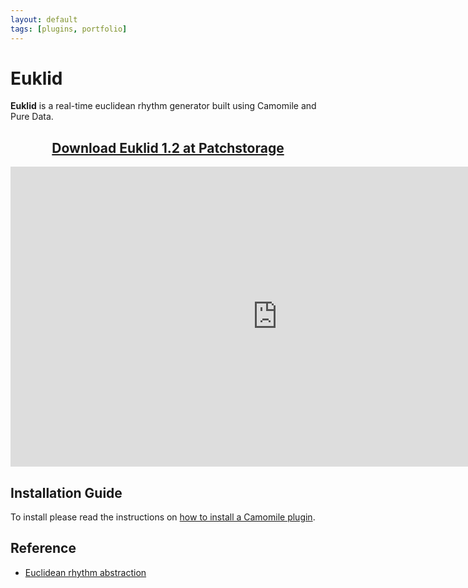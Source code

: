 ```yaml
---
layout: default
tags: [plugins, portfolio]
---
```

# Euklid

**Euklid** is a real-time euclidean rhythm generator built using Camomile and Pure Data.

<center><p><h2><a href="https://patchstorage.com/euklid"> Download Euklid 1.2 at Patchstorage </a></h2></p></center>

<div class="video-container"><iframe width="853" height="480" src="https://www.youtube.com/embed/MIk4-UJoH38" frameborder="0" allowfullscreen></iframe></div>

## Installation Guide
To install please read the instructions on [how to install a Camomile plugin](https://github.com/pierreguillot/Camomile/wiki/How-to-install-plugins).

## Reference
* [Euclidean rhythm abstraction](https://forum.pdpatchrepo.info/topic/5968/euclidean-rhythm-abstraction)
